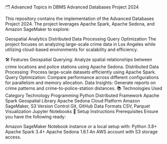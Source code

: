 🗂️ Advanced Topics in DBMS
Advanced Databases Project 2024

This repository contains the implementation of the Advanced Databases Project 2024. The project leverages Apache Spark, Apache Sedona, and Amazon SageMaker to explore:

Geospatial Analytics
Distributed Data Processing
Query Optimization
The project focuses on analyzing large-scale crime data in Los Angeles while utilizing cloud-based environments for scalability and efficiency.

🛠️ Features
Geospatial Querying: Analyze spatial relationships between crime locations and police stations using Apache Sedona.
Distributed Data Processing: Process large-scale datasets efficiently using Apache Spark.
Query Optimization: Compare performance across different configurations for parallelism and memory allocation.
Data Insights: Generate reports on crime patterns and crime-to-police-station distances.
📚 Technologies Used
Category	Technology
Programming	Python
Distributed Framework	Apache Spark
Geospatial Library	Apache Sedona
Cloud Platform	Amazon SageMaker, S3
Version Control	Git, GitHub
Data Formats	CSV, Parquet
Visualization	Jupyter Notebooks
🚀 Setup Instructions
Prerequisites
Ensure you have the following ready:

Amazon SageMaker Notebook instance or a local setup with:
Python 3.8+
Apache Spark 3.4+
Apache Sedona 1.6.1
An AWS account with S3 storage access.
